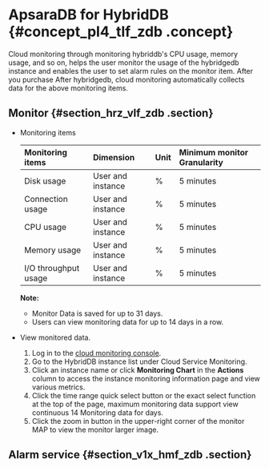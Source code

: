 # ApsaraDB for HybridDB {#concept_pl4_tlf_zdb .concept}

Cloud monitoring through monitoring hybriddb's CPU usage, memory usage, and so on, helps the user monitor the usage of the hybridgedb instance and enables the user to set alarm rules on the monitor item. After you purchase After hybridgedb, cloud monitoring automatically collects data for the above monitoring items.

## Monitor {#section_hrz_vlf_zdb .section}

-   Monitoring items

    |Monitoring items|Dimension|Unit|Minimum monitor Granularity|
    |:---------------|:--------|:---|:--------------------------|
    |Disk usage|User and instance|%|5 minutes|
    |Connection usage|User and instance|%|5 minutes|
    |CPU usage|User and instance|%|5 minutes|
    |Memory usage|User and instance|%|5 minutes|
    |I/O throughput usage|User and instance|%|5 minutes|

    **Note:** 

    -   Monitor Data is saved for up to 31 days.
    -   Users can view monitoring data for up to 14 days in a row.

-   View monitored data.
    1.  Log in to the [cloud monitoring console](http://cms.console.aliyun.com/#/groups/).
    2.  Go to the HybridDB instance list under Cloud Service Monitoring.
    3.  Click an instance name or click **Monitoring Chart** in the **Actions** column to access the instance monitoring information page and view various metrics.
    4.  Click the time range quick select button or the exact select function at the top of the page, maximum monitoring data support view continuous 14 Monitoring data for days.
    5.  Click the zoom in button in the upper-right corner of the monitor MAP to view the monitor larger image.

## Alarm service {#section_v1x_hmf_zdb .section}

